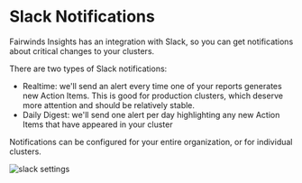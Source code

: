 # Slack Notifications

Fairwinds Insights has an integration with Slack, so you can get notifications
about critical changes to your clusters.

There are two types of Slack notifications:
* Realtime: we'll send an alert every time one of your reports generates new Action Items.
This is good for production clusters, which deserve more attention and should be relatively stable.
* Daily Digest: we'll send one alert per day highlighting any new Action Items that have appeared
in your cluster

Notifications can be configured for your entire organization, or for individual clusters.

<img :src="$withBase('/img/slack.png')" alt="slack settings">
